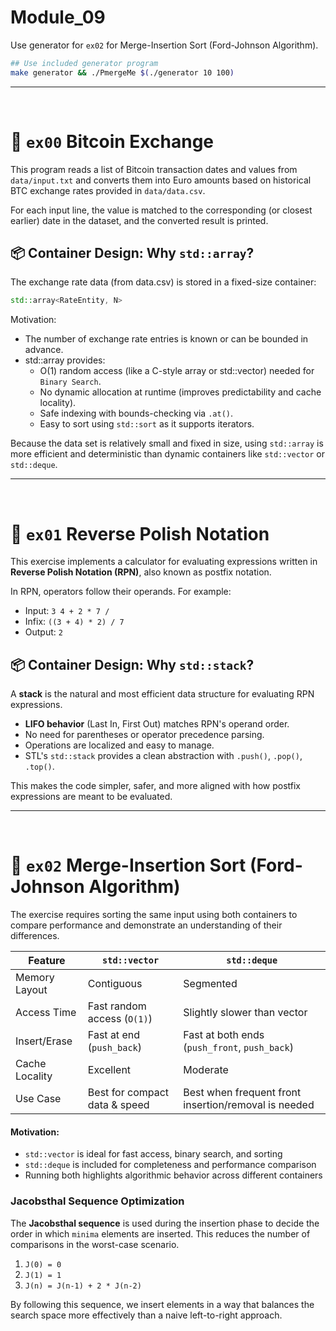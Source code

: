 # Module_09

Use generator for `ex02` for Merge-Insertion Sort (Ford-Johnson Algorithm).

```zsh
## Use included generator program
make generator && ./PmergeMe $(./generator 10 100)
```

---

<br/>



# 🔷 `ex00` Bitcoin Exchange

This program reads a list of Bitcoin transaction dates and values from `data/input.txt` and converts them into Euro amounts based on historical BTC exchange rates provided in `data/data.csv`.

For each input line, the value is matched to the corresponding (or closest earlier) date in the dataset, and the converted result is printed.


## 📦 Container Design: Why `std::array`?

The exchange rate data (from data.csv) is stored in a fixed-size container:

```cpp
std::array<RateEntity, N>
```

Motivation:
- The number of exchange rate entries is known or can be bounded in advance.
- std::array provides:
	- O(1) random access (like a C-style array or std::vector) needed for `Binary Search`.
	- No dynamic allocation at runtime (improves predictability and cache locality).
	- Safe indexing with bounds-checking via `.at()`.
	- Easy to sort using `std::sort` as it supports iterators.

Because the data set is relatively small and fixed in size, using `std::array`
is more efficient and deterministic than dynamic containers like `std::vector`
or `std::deque`.

---

<br/>



# 🔷 `ex01` Reverse Polish Notation

This exercise implements a calculator for evaluating expressions written in **Reverse Polish Notation (RPN)**, also known as postfix notation.

In RPN, operators follow their operands. For example:

- Input:	`3 4 + 2 * 7 /`
- Infix:	`((3 + 4) * 2) / 7`
- Output:	`2`

## 📦 Container Design: Why `std::stack`?

A **stack** is the natural and most efficient data structure for evaluating RPN expressions.

- **LIFO behavior** (Last In, First Out) matches RPN's operand order.
- No need for parentheses or operator precedence parsing.
- Operations are localized and easy to manage.
- STL's `std::stack` provides a clean abstraction with `.push()`, `.pop()`, `.top()`.

This makes the code simpler, safer, and more aligned with how postfix expressions are meant to be evaluated.

---

<br/>


# 🔷 `ex02` Merge-Insertion Sort (Ford-Johnson Algorithm)

The exercise requires sorting the same input using both containers to compare performance and demonstrate an understanding of their differences.

| Feature         | `std::vector`                      | `std::deque`                       |
|----------------|-------------------------------------|------------------------------------|
| Memory Layout  | Contiguous                         | Segmented                          |
| Access Time    | Fast random access (`O(1)`)        | Slightly slower than vector        |
| Insert/Erase   | Fast at end (`push_back`)          | Fast at both ends (`push_front`, `push_back`) |
| Cache Locality | Excellent                          | Moderate                           |
| Use Case       | Best for compact data & speed      | Best when frequent front insertion/removal is needed |

#### Motivation:

- `std::vector` is ideal for fast access, binary search, and sorting
- `std::deque` is included for completeness and performance comparison
- Running both highlights algorithmic behavior across different containers


### Jacobsthal Sequence Optimization

The **Jacobsthal sequence** is used during the insertion phase to decide the order in which `minima` elements are inserted. This reduces the number of comparisons in the worst-case scenario.

1. `J(0) = 0`
2. `J(1) = 1`
3. `J(n) = J(n-1) + 2 * J(n-2)`

By following this sequence, we insert elements in a way that balances the search space more effectively than a naive left-to-right approach.

